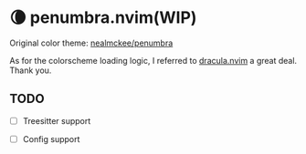 # 🌘 penumbra.nvim(WIP)

Original color theme: [nealmckee/penumbra](https://github.com/nealmckee/penumbra)

As for the colorscheme loading logic, I referred to [dracula.nvim](https://github.com/Mofiqul/dracula.nvim) a great deal.
Thank you.

## TODO

- [ ] Treesitter support

- [ ] Config support
